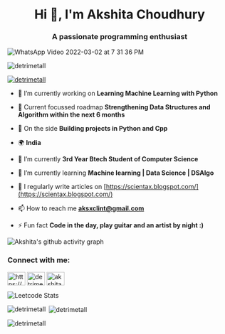 <h1 align="center">Hi 👋, I'm Akshita Choudhury</h1>
<h3 align="center">A passionate programming enthusiast</h3>

![WhatsApp Video 2022-03-02 at 7 31 36 PM](https://user-images.githubusercontent.com/99831967/156406446-bf48aa39-7659-496c-bcba-58338117f7b8.gif)

<p align="left"> <img src="https://komarev.com/ghpvc/?username=detrimetall&label=Profile%20views&color=0e75b6&style=flat" alt="detrimetall" /> </p>

<p align="left"> <a href="https://github.com/ryo-ma/github-profile-trophy"><img src="https://github-profile-trophy.vercel.app/?username=detrimetall" alt="detrimetall" /></a> </p>

- 🔭 I’m currently working on **Learning Machine Learning with Python**

- 🔭 Current focussed roadmap **Strengthening Data Structures and Algorithm within the next 6 months**

- 🔭 On the side **Building projects in Python and Cpp**

- 🌍 **India**

- 🤖 I’m currently **3rd Year Btech Student of Computer Science**

- 🌱 I’m currently learning **Machine learning | Data Science | DSAlgo**

- 📝 I regularly write articles on [https://scientax.blogspot.com/](https://scientax.blogspot.com/)

- 📫 How to reach me **aksxclint@gmail.com**

- ⚡ Fun fact **Code in the day, play guitar and an artist by night :)**

![Akshita's github activity graph](https://activity-graph.herokuapp.com/graph?username=akshitac21&theme=react-dark&layout=compact&title_color=FF69B4&hide_border=true&area=true)

<h3 align="left">Connect with me:</h3>
<p align="left">
<a href="https://linkedin.com/in/https://www.linkedin.com/in/akshita-choudhury-40455a231/?midtoken=aqgusih-_63jzw&midsig=3acjinnya4la81&trk=eml-email_welcome_abi_v2-header-21-profile&trkemail=eml-email_welcome_abi_v2-header-21-profile-null-g2l9s4%7ekzo6vprh%7elg-null-neptune%2fprofile%7evanity%2eview" target="blank"><img align="center" src="https://raw.githubusercontent.com/rahuldkjain/github-profile-readme-generator/master/src/images/icons/Social/linked-in-alt.svg" alt="https://www.linkedin.com/in/akshita-choudhury-40455a231/?midtoken=aqgusih-_63jzw&midsig=3acjinnya4la81&trk=eml-email_welcome_abi_v2-header-21-profile&trkemail=eml-email_welcome_abi_v2-header-21-profile-null-g2l9s4%7ekzo6vprh%7elg-null-neptune%2fprofile%7evanity%2eview" height="30" width="40" /></a>
<a href="https://stackoverflow.com/users/detrimetal" target="blank"><img align="center" src="https://raw.githubusercontent.com/rahuldkjain/github-profile-readme-generator/master/src/images/icons/Social/stack-overflow.svg" alt="detrimetal" height="30" width="40" /></a>
<a href="https://kaggle.com/akshita05" target="blank"><img align="center" src="https://raw.githubusercontent.com/rahuldkjain/github-profile-readme-generator/master/src/images/icons/Social/kaggle.svg" alt="akshita05" height="30" width="40" /></a>
</p>

![Leetcode Stats](https://leetcode.card.workers.dev/?username=detrimetall)


<p><img align="left" src="https://github-readme-stats.vercel.app/api/top-langs?username=detrimetall&show_icons=true&locale=en&layout=compact" alt="detrimetall" /></p>

<p>&nbsp;<img align="center" src="https://github-readme-stats.vercel.app/api?username=detrimetall&show_icons=true&locale=en" alt="detrimetall" /></p>

<p><img align="center" src="https://github-readme-streak-stats.herokuapp.com/?user=detrimetall&" alt="detrimetall" /></p>

